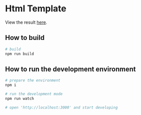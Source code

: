 # Html Template

<p>
  View the result <a href="https://frontant.github.io/demo-sites/delicious-sushi-template/">here</a>.
</p>

## How to build

```bash
# build
npm run build
```

## How to run the development environment

```bash
# prepare the environment
npm i

# run the development mode
npm run watch

# open 'http://localhost:3000' and start developing
```
